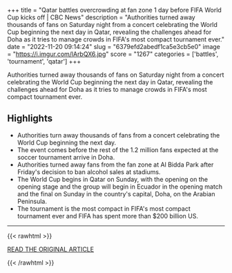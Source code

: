 +++
title = "Qatar battles overcrowding at fan zone 1 day before FIFA World Cup kicks off | CBC News"
description = "Authorities turned away thousands of fans on Saturday night from a concert celebrating the World Cup beginning the next day in Qatar, revealing the challenges ahead for Doha as it tries to manage crowds in FIFA's most compact tournament ever."
date = "2022-11-20 09:14:24"
slug = "6379efd2abedf1ca5e3cb5e0"
image = "https://i.imgur.com/lArbQX6.jpg"
score = "1267"
categories = ['battles', 'tournament', 'qatar']
+++

Authorities turned away thousands of fans on Saturday night from a concert celebrating the World Cup beginning the next day in Qatar, revealing the challenges ahead for Doha as it tries to manage crowds in FIFA's most compact tournament ever.

## Highlights

- Authorities turn away thousands of fans from a concert celebrating the World Cup beginning the next day.
- The event comes before the rest of the 1.2 million fans expected at the soccer tournament arrive in Doha.
- Authorities turned away fans from the fan zone at Al Bidda Park after Friday's decision to ban alcohol sales at stadiums.
- The World Cup begins in Qatar on Sunday, with the opening on the opening stage and the group will begin in Ecuador in the opening match and the final on Sunday in the country's capital, Doha, on the Arabian Peninsula.
- The tournament is the most compact in FIFA's most compact tournament ever and FIFA has spent more than $200 billion US.

---

{{< rawhtml >}}
  <p class="article-category">
    <a target="_blank" href="https://www.cbc.ca/news/world/qatar-world-cup-overcrowding-fifa-1.6657849?__vfz=medium%3Dsharebar">READ THE ORIGINAL ARTICLE</a>
  </p>
{{< /rawhtml >}}
